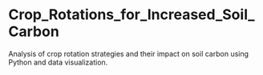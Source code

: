 # Crop_Rotations_for_Increased_Soil_Carbon
Analysis of crop rotation strategies and their impact on soil carbon using Python and data visualization.
